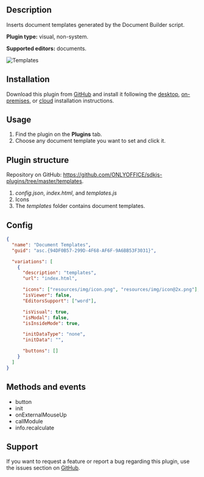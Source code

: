 ## Description

Inserts document templates generated by the Document Builder script.

**Plugin type:** visual, non-system.

**Supported editors:** documents.

![Templates](/assets/images/plugins/gifs/templates.gif)

## Installation

Download this plugin from [GitHub](https://github.com/ONLYOFFICE/sdkjs-plugins/tree/master/templates) and install it following the [desktop](../../Adding%20plugins/ONLYOFFICE%20Desktop%20Editors/index.md), [on-premises](../../Adding%20plugins/ONLYOFFICE%20Docs%20on-premises/index.md), or [cloud](../../Adding%20plugins/ONLYOFFICE%20Cloud/index.md) installation instructions.

## Usage

1. Find the plugin on the **Plugins** tab.
2. Choose any document template you want to set and click it.

## Plugin structure

Repository on GitHub: <https://github.com/ONLYOFFICE/sdkjs-plugins/tree/master/templates>.

1. *config.json*, *index.html*, and *templates.js*
2. Icons
3. The *templates* folder contains document templates.

## Config

``` json
{
  "name": "Document Templates",
  "guid": "asc.{94DF0B57-299D-4F68-AF6F-9A6BB53F3031}",

  "variations": [
    {
      "description": "templates",
      "url": "index.html",

      "icons": ["resources/img/icon.png", "resources/img/icon@2x.png"],
      "isViewer": false,
      "EditorsSupport": ["word"],

      "isVisual": true,
      "isModal": false,
      "isInsideMode": true,

      "initDataType": "none",
      "initData": "",

      "buttons": []
    }
  ]
}
```

## Methods and events

- button
- init
- onExternalMouseUp
- callModule
- info.recalculate

## Support

If you want to request a feature or report a bug regarding this plugin, use the issues section on [GitHub](https://github.com/ONLYOFFICE/sdkjs-plugins/issues).

